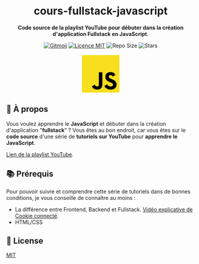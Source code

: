 <h1 align="center">cours-fullstack-javascript</h1>

<p align="center">
  <strong>Code source de la playlist YouTube pour débuter dans la création d'application Fullstack en JavaScript.</strong>
</p>

<p align="center">
  <a href="https://gitmoji.carloscuesta.me/"><img src="https://camo.githubusercontent.com/2a4924a23bd9ef18afe793f4999b1b9ec474e48f/68747470733a2f2f696d672e736869656c64732e696f2f62616467652f6769746d6f6a692d253230f09f989c253230f09f988d2d4646444436372e7376673f7374796c653d666c61742d737175617265" alt="Gitmoji"/></a>
  <a href="./LICENSE"><img src="https://img.shields.io/badge/licence-MIT-blue.svg" alt="Licence MIT"/></a>
  <img src="https://img.shields.io/github/repo-size/Divlo/cours-javascript" alt="Repo Size"/>
  <img src="https://img.shields.io/github/stars/Divlo/cours-javascript?style=social" alt="Stars"/>
  <br/> <br/>
  <img width="100px" src="./.github/logo_js.png" alt="Google Chrome Lighthouse" />
</p>

## 📜 À propos

Vous voulez apprendre le **JavaScript** et débuter dans la création d'application "**fullstack**" ? 
Vous êtes au bon endroit, car vous êtes sur le **code source** d'une série de **tutoriels sur YouTube** pour **apprendre le JavaScript**.

[Lien de la playlist YouTube](https://www.youtube.com/playlist?list=PLABJv36mqpSgpSC3wRilKa1f9p7lytDYE).

## 📚 Prérequis 

Pour pouvoir suivre et comprendre cette série de tutoriels dans de bonnes conditions, je vous conseille de connaître au moins :

- La différence entre Frontend, Backend et Fullstack.
[Vidéo explicative de Cookie connecté](https://www.youtube.com/watch?v=UPDmfW9QIR0).
- HTML/CSS

## 📄 License

[MIT](./LICENSE)